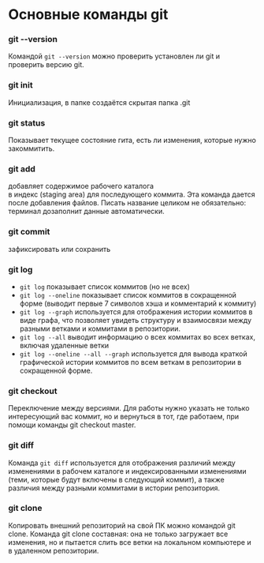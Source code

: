 # Основные команды git

### git --version
Командой `git --version` можно проверить установлен ли git и проверить версию git.

### git init
Инициализация, в папке создаётся скрытая папка .git

### git status
Показывает текущее состояние гита, есть ли изменения, которые нужно закоммитить.

### git add
добавляет содержимое рабочего каталога   
в индекс (staging area) для последующего коммита. Эта команда дается после добавления файлов. Писать название целиком не обязательно: терминал дозаполнит данные автоматически.

### git commit
зафиксировать или сохранить

### git log
- `git log` показывает список коммитов (но не всех)
- `git log --oneline` показывает список коммитов в сокращенной форме (выводит первые 7 символов хэша и комментарий к коммиту)
- `git log --graph` используется для отображения истории коммитов в виде графа, что позволяет увидеть структуру и взаимосвязи между разными ветками и коммитами в репозитории.
- `git log --all` выводит информацию о всех коммитах во всех ветках, включая удаленные ветки
- `git log --oneline --all --graph` используется для вывода краткой графической истории коммитов по всем веткам в репозитории в сокращенной форме.

### git checkout
Переключение между версиями.
Для работы нужно указать не только интересующий вас коммит, но и вернуться в тот, где работаем, при помощи команды git checkout master.

### git diff
Команда `git diff` используется для отображения различий между изменениями в рабочем каталоге и индексированными изменениями (теми, которые будут включены в следующий коммит), а также различия между разными коммитами в истории репозитория.

### git clone
Копировать внешний репозиторий на свой ПК можно командой git clone. Команда git clone составная: она не только загружает все изменения, но и пытается слить все ветки на локальном компьютере и в удаленном репозитории.

